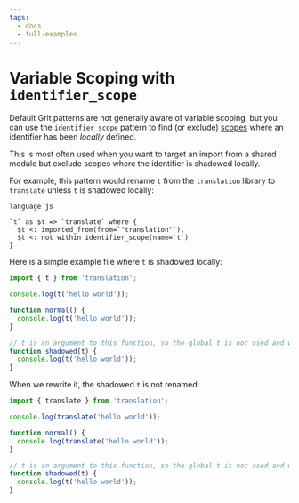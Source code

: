 ```yaml
---
tags:
  - docs
  - full-examples
---
```


# Variable Scoping with `identifier_scope`

Default Grit patterns are not generally aware of variable scoping, but you can use the `identifier_scope` pattern to find (or exclude) [scopes](https://developer.mozilla.org/en-US/docs/Glossary/Scope) where an identifier has been _locally_ defined.

This is most often used when you want to target an import from a shared module but exclude scopes where the identifier is shadowed locally.

For example, this pattern would rename `t` from the `translation` library to `translate` unless `t` is shadowed locally:

```grit
language js

`t` as $t => `translate` where {
  $t <: imported_from(from=`"translation"`),
  $t <: not within identifier_scope(name=`t`)
}
```

Here is a simple example file where `t` is shadowed locally:

```js
import { t } from 'translation';

console.log(t('hello world'));

function normal() {
  console.log(t('hello world'));
}

// t is an argument to this function, so the global t is not used and we should *not* rename it here.
function shadowed(t) {
  console.log(t('hello world'));
}
```

When we rewrite it, the shadowed `t` is not renamed:

```js
import { translate } from 'translation';

console.log(translate('hello world'));

function normal() {
  console.log(translate('hello world'));
}

// t is an argument to this function, so the global t is not used and we should *not* rename it here.
function shadowed(t) {
  console.log(t('hello world'));
}
```
